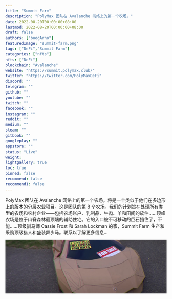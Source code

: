 ```yaml
---
title: "Summit Farm"
description: "PolyMax 团队在 Avalanche 网络上的第一个农场。"
date: 2022-08-20T00:00:00+08:00
lastmod: 2022-08-20T00:00:00+08:00
draft: false
authors: ["boogArno"]
featuredImage: "summit-farm.png"
tags: ["DeFi","Summit Farm"]
categories: ["nfts"]
nfts: ["DeFi"]
blockchain: "Avalanche"
website: "https://summit.polymax.club/"
twitter: "https://twitter.com/PolyMaxDeFi"
discord: ""
telegram: ""
github: ""
youtube: ""
twitch: ""
facebook: ""
instagram: ""
reddit: ""
medium: ""
steam: ""
gitbook: ""
googleplay: ""
appstore: ""
status: "Live"
weight: 
lightgallery: true
toc: true
pinned: false
recommend: false
recommend1: false
---
```

PolyMax 团队在 Avalanche 网络上的第一个农场。将是一个类似于他们在多边形上的版本的分层农业项目。这是团队的第 8 个农场。我们的计划旨在处理所有类型的农场和农村企业——包括农场账户、乳制品、牛肉、羊和田间的软件......顶峰农场是位于山脊森林最顶端的辅助住宅。它的入口被不可移动的巨石挡住了，不能……顶级驯马师 Cassie Frost 和 Sarah Lockman 的家，Summit Farm 生产和采购顶级猎人和盛装舞步马。联系以了解更多信息...

![1500x500](1500x500.jpg)